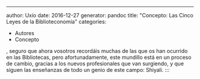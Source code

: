 ---
author: Uxío
date: 2016-12-27
generator: pandoc
title: "Concepto: Las Cinco Leyes de la Biblioteconomía"
categories:

  - Autores
  - Concepto

, seguro que ahora vosotros
recordáis muchas de las que os han ocurrido en las Bibliotecas, pero
afortunadamente, este mundillo está en un proceso de cambio, gracias a
los nuevos profesionales que van surgiendo, y que siguen las enseñanzas
de todo un genio de este campo: Shiyali.
:::
